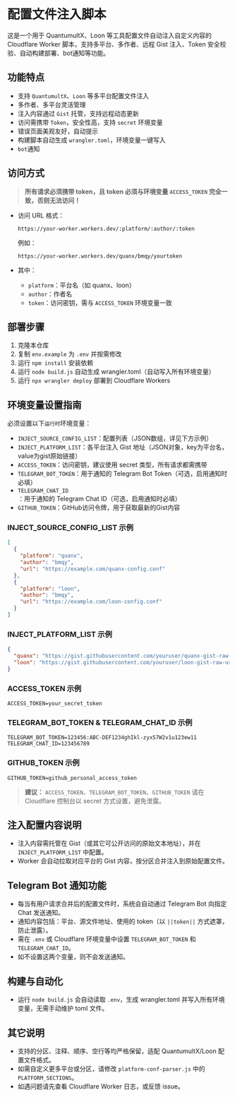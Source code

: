 # 配置文件注入脚本

这是一个用于 QuantumultX、Loon 等工具配置文件自动注入自定义内容的 Cloudflare Worker 脚本，支持多平台、多作者、远程 Gist 注入、Token 安全校验、自动构建部署、bot通知等功能。

## 功能特点

- 支持 `QuantumultX`、`Loon` 等多平台配置文件注入
- 多作者、多平台灵活管理
- 注入内容通过 `Gist` 托管，支持远程动态更新
- 访问需携带 `Token`，安全性高，支持 `secret` 环境变量
- 错误页面美观友好，自动提示
- 构建脚本自动生成 `wrangler.toml`，环境变量一键写入
- `bot`通知

## 访问方式

> **所有请求必须携带 token，且 token 必须与环境变量 `ACCESS_TOKEN` 完全一致，否则无法访问！**

- 访问 URL 格式：
  ```
  https://your-worker.workers.dev/:platform/:author/:token
  ```
  例如：
  ```
  https://your-worker.workers.dev/quanx/bmqy/yourtoken
  ```

- 其中：
  - `platform`：平台名（如 quanx、loon）
  - `author`：作者名
  - `token`：访问密钥，需与 `ACCESS_TOKEN` 环境变量一致

## 部署步骤

1. 克隆本仓库
2. 复制 `env.example` 为 `.env` 并按需修改
3. 运行 `npm install` 安装依赖
4. 运行 `node build.js` 自动生成 wrangler.toml（自动写入所有环境变量）
5. 运行 `npx wrangler deploy` 部署到 Cloudflare Workers

## 环境变量设置指南

必须设置以下`运行时`环境变量：

- `INJECT_SOURCE_CONFIG_LIST`：配置列表（JSON数组，详见下方示例）
- `INJECT_PLATFORM_LIST`：各平台注入 Gist 地址（JSON对象，key为平台名，value为gist原始链接）
- `ACCESS_TOKEN`：访问密钥，建议使用 secret 类型，所有请求都需携带
- `TELEGRAM_BOT_TOKEN`：用于通知的 Telegram Bot Token（可选，启用通知时必填）
- `TELEGRAM_CHAT_ID`：用于通知的 Telegram Chat ID（可选，启用通知时必填）
- `GITHUB_TOKEN`：GitHub访问令牌，用于获取最新的Gist内容

### INJECT_SOURCE_CONFIG_LIST 示例

```json
[
  {
    "platform": "quanx",
    "author": "bmqy",
    "url": "https://example.com/quanx-config.conf"
  },
  {
    "platform": "loon",
    "author": "bmqy",
    "url": "https://example.com/loon-config.conf"
  }
]
```

### INJECT_PLATFORM_LIST 示例

```json
{
  "quanx": "https://gist.githubusercontent.com/youruser/quanx-gist-raw-url",
  "loon": "https://gist.githubusercontent.com/youruser/loon-gist-raw-url"
}
```

### ACCESS_TOKEN 示例

```
ACCESS_TOKEN=your_secret_token
```

### TELEGRAM_BOT_TOKEN & TELEGRAM_CHAT_ID 示例

```
TELEGRAM_BOT_TOKEN=123456:ABC-DEF1234ghIkl-zyx57W2v1u123ew11
TELEGRAM_CHAT_ID=123456789
```

### GITHUB_TOKEN 示例

```
GITHUB_TOKEN=github_personal_access_token
```

> **建议：** `ACCESS_TOKEN`、`TELEGRAM_BOT_TOKEN`、`GITHUB_TOKEN` 请在 Cloudflare 控制台以 secret 方式设置，避免泄露。

## 注入配置内容说明

- 注入内容需托管在 Gist（或其它可公开访问的原始文本地址），并在 `INJECT_PLATFORM_LIST` 中配置。
- Worker 会自动拉取对应平台的 Gist 内容，按分区合并注入到原始配置文件。

## Telegram Bot 通知功能

- 每当有用户请求合并后的配置文件时，系统会自动通过 Telegram Bot 向指定 Chat 发送通知。
- 通知内容包括：平台、源文件地址、使用的 token（以 `||token||` 方式遮罩，防止泄露）。
- 需在 `.env` 或 Cloudflare 环境变量中设置 `TELEGRAM_BOT_TOKEN` 和 `TELEGRAM_CHAT_ID`。
- 如不设置这两个变量，则不会发送通知。

## 构建与自动化

- 运行 `node build.js` 会自动读取 `.env`，生成 wrangler.toml 并写入所有环境变量，无需手动维护 toml 文件。

## 其它说明

- 支持的分区、注释、顺序、空行等均严格保留，适配 QuantumultX/Loon 配置文件格式。
- 如需自定义更多平台或分区，请修改 `platform-conf-parser.js` 中的 `PLATFORM_SECTIONS`。
- 如遇问题请先查看 Cloudflare Worker 日志，或反馈 issue。
